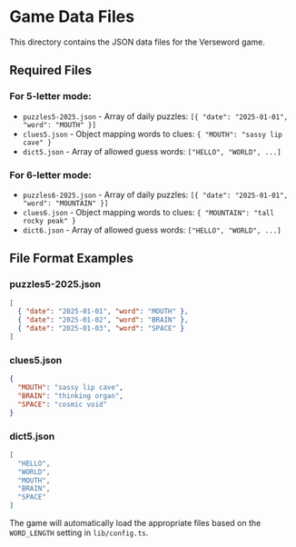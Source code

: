 # Game Data Files

This directory contains the JSON data files for the Verseword game.

## Required Files

### For 5-letter mode:
- `puzzles5-2025.json` - Array of daily puzzles: `[{ "date": "2025-01-01", "word": "MOUTH" }]`
- `clues5.json` - Object mapping words to clues: `{ "MOUTH": "sassy lip cave" }`
- `dict5.json` - Array of allowed guess words: `["HELLO", "WORLD", ...]`

### For 6-letter mode:
- `puzzles6-2025.json` - Array of daily puzzles: `[{ "date": "2025-01-01", "word": "MOUNTAIN" }]`
- `clues6.json` - Object mapping words to clues: `{ "MOUNTAIN": "tall rocky peak" }`
- `dict6.json` - Array of allowed guess words: `["HELLO", "WORLD", ...]`

## File Format Examples

### puzzles5-2025.json
```json
[
  { "date": "2025-01-01", "word": "MOUTH" },
  { "date": "2025-01-02", "word": "BRAIN" },
  { "date": "2025-01-03", "word": "SPACE" }
]
```

### clues5.json
```json
{
  "MOUTH": "sassy lip cave",
  "BRAIN": "thinking organ",
  "SPACE": "cosmic void"
}
```

### dict5.json
```json
[
  "HELLO",
  "WORLD",
  "MOUTH",
  "BRAIN",
  "SPACE"
]
```

The game will automatically load the appropriate files based on the `WORD_LENGTH` setting in `lib/config.ts`.
